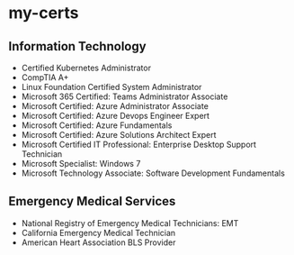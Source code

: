 # my-certs

## Information Technology
- Certified Kubernetes Administrator
- CompTIA A+
- Linux Foundation Certified System Administrator
- Microsoft 365 Certified: Teams Administrator Associate
- Microsoft Certified: Azure Administrator Associate
- Microsoft Certified: Azure Devops Engineer Expert
- Microsoft Certified: Azure Fundamentals
- Microsoft Certified: Azure Solutions Architect Expert
- Microsoft Certified IT Professional: Enterprise Desktop Support Technician
- Microsoft Specialist: Windows 7
- Microsoft Technology Associate: Software Development Fundamentals

## Emergency Medical Services
- National Registry of Emergency Medical Technicians: EMT
- California Emergency Medical Technician
- American Heart Association BLS Provider
